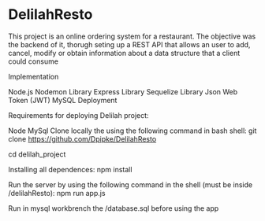 # DelilahResto
This project is an online ordering system for a restaurant. The objective was the backend of it, thorugh seting up a REST API that allows an user to add, cancel, modify or obtain information about a data structure that a client could consume

Implementation

Node.js
Nodemon Library
Express Library
Sequelize Library
Json Web Token (JWT)
MySQL
Deployment

Requirements for deploying Delilah project:

Node
MySql
Clone locally the using the following command in bash shell: git clone https://github.com/Dpipke/DelilahResto

cd delilah_project

Installing all dependences: npm install

Run the server by using the following command in the shell (must be inside /delilahResto): npm run app.js

Run in mysql workbrench the /database.sql before using the app

